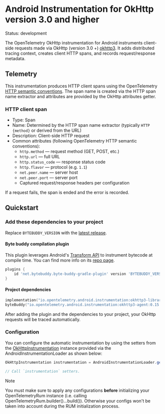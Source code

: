# Android Instrumentation for OkHttp version 3.0 and higher

Status: development

The OpenTelemetry OkHttp instrumentation for Android instruments client-side requests
made via OkHttp (version 3.0 +) [okhttp3](https://square.github.io/okhttp/). It adds distributed tracing context,
creates client HTTP spans, and records request/response metadata.

## Telemetry

This instrumentation produces HTTP client spans using the OpenTelemetry [HTTP semantic
conventions](https://opentelemetry.io/docs/specs/semconv/http/http-spans/). The span name is created via the HTTP span name extractor and attributes
are provided by the OkHttp attributes getter.

### HTTP client span

* Type: Span
* Name: Determined by the HTTP span name extractor (typically `HTTP {method}` or derived from the URL)
* Description: Client-side HTTP request
* Common attributes (following OpenTelemetry HTTP semantic conventions):
  * `http.method` — request method (GET, POST, etc.)
  * `http.url` — full URL
  * `http.status_code` — response status code
  * `http.flavor` — protocol (e.g. `1.1`)
  * `net.peer.name` — server host
  * `net.peer.port` — server port
  * Captured request/response headers per configuration

If a request fails, the span is ended and the error is recorded.

## Quickstart

### Add these dependencies to your project

Replace `BYTEBUDDY_VERSION` with the [latest
release](https://central.sonatype.com/artifact/net.bytebuddy/byte-buddy-gradle-plugin/versions).

#### Byte buddy compilation plugin

This plugin leverages
Android's [Transform API](https://developer.android.com/reference/tools/gradle-api/current/com/android/build/api/variant/ScopedArtifactsOperation#toTransform(com.android.build.api.artifact.ScopedArtifact,kotlin.Function1,kotlin.Function1,kotlin.Function1))
to instrument bytecode at compile time. You can find more info on
its [repo page](https://github.com/raphw/byte-buddy/tree/master/byte-buddy-gradle-plugin/android-plugin).

```groovy
plugins {
    id 'net.bytebuddy.byte-buddy-gradle-plugin' version 'BYTEBUDDY_VERSION'
}
```

#### Project dependencies

```kotlin
implementation("io.opentelemetry.android.instrumentation:okhttp3-library:0.15.0-alpha")
byteBuddy("io.opentelemetry.android.instrumentation:okhttp3-agent:0.15.0-alpha")
```

After adding the plugin and the dependencies to your project, your OkHttp requests will be traced
automatically.

### Configuration

You can configure the automatic instrumentation by using the setters
from
the [OkHttpInstrumentation](library/src/main/java/io/opentelemetry/instrumentation/library/okhttp/v3_0/OkHttpInstrumentation.kt)
instance provided via the AndroidInstrumentationLoader as shown below:

```java
OkHttpInstrumentation instrumentation = AndroidInstrumentationLoader.getInstrumentation(OkHttpInstrumentation.class);

// Call `instrumentation` setters.
```

> [!NOTE]
> You must make sure to apply any configurations **before** initializing your OpenTelemetryRum
> instance (i.e. calling OpenTelemetryRum.builder()...build()). Otherwise your configs won't be
> taken into account during the RUM initialization process.
